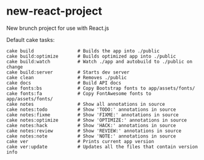 new-react-project
=================

New brunch project for use with React.js


Default cake tasks:

    cake build                # Builds the app into ./public
    cake build:optimize       # Builds optimized app into ./public
    cake build:watch          # Watch ./app and autobuild to ./public on change
    cake build:server         # Starts dev server
    cake clean                # Removes ./public
    cake docs                 # Build API docs
    cake fonts:bs             # Copy Bootstrap fonts to app/assets/fonts/
    cake fonts:fa             # Copy FontAwesome fonts to app/assets/fonts/
    cake notes                # Show all annotations in source
    cake notes:todo           # Show 'TODO:' annotations in source
    cake notes:fixme          # Show 'FIXME:' annotations in source
    cake notes:optimize       # Show 'OPTIMIZE:' annotations in source
    cake notes:hack           # Show 'HACK:' annotations in source
    cake notes:review         # Show 'REVIEW:' annotations in source
    cake notes:note           # Show 'NOTE:' annotations in source
    cake ver                  # Prints current app version
    cake ver:update           # Updates all the files that contain version info